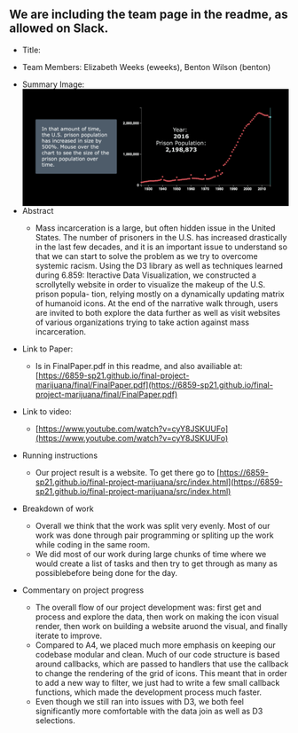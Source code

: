 ## We are including the team page in the readme, as allowed on Slack.

* Title:

* Team Members: Elizabeth Weeks (eweeks), Benton Wilson (benton)
* Summary Image: 
<img src="./people.png"
     alt="Markdown Monster icon"
     style="float: left; margin-right: 10px;" />

* Abstract
  * Mass incarceration is a large, but often hidden issue in the United States. The number of prisoners in the U.S. has increased drastically in the last few decades, and it is an important issue to understand so that we can start to solve the problem as we try to overcome systemic racism. Using the D3 library as well as techniques learned during 6.859: Iteractive Data Visualization, we constructed a scrollytelly website in order to visualize the makeup of the U.S. prison popula- tion, relying mostly on a dynamically updating matrix of humanoid icons. At the end of the narrative walk through, users are invited to both explore the data further as well as visit websites of various organizations trying to take action against mass incarceration.

* Link to Paper:
  * Is in FinalPaper.pdf in this readme, and also availiable at: [https://6859-sp21.github.io/final-project-marijuana/final/FinalPaper.pdf](https://6859-sp21.github.io/final-project-marijuana/final/FinalPaper.pdf)
* Link to video:
  * [https://www.youtube.com/watch?v=cyY8JSKUUFo](https://www.youtube.com/watch?v=cyY8JSKUUFo)
* Running instructions
  * Our project result is a website. To get there go to [https://6859-sp21.github.io/final-project-marijuana/src/index.html](https://6859-sp21.github.io/final-project-marijuana/src/index.html)

* Breakdown of work
  * Overall we think that the work was split very evenly. Most of our work was done through pair programming or spliting up the work while coding in the same room.
  * We did most of our work during large chunks of time where we would create a list of tasks and then try to get through as many as possiblebefore being done for the day.
* Commentary on project progress
  * The overall flow of our project development was: first get and process and explore the data, then work on making the icon visual render, then work on building a website aruond the visual, and finally iterate to improve.
  * Compared to A4, we placed much more emphasis on keeping our codebase modular and clean. Much of our code structure is based around callbacks, which are passed to handlers that use the callback to change the rendering of the grid of icons. This meant that in order to add a new way to filter, we just had to write a few small callback functions, which made the development process much faster.
  * Even though we still ran into issues with D3, we both feel significantly more comfortable with the data join as well as D3 selections.
